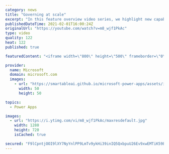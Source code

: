 ```yaml
---
category: news
title: "Governing at scale"
excerpt: "In this feature overview video series, we highlight new capabilities included in the latest update to Microsoft Power Apps.  Microsoft's Power Platform is a rich ecosystem of more than three hundred Microsoft and non-Microsoft connectors that can be leveraged by apps and flows. We are proud to introduce"
publishedDateTime: 2021-02-01T16:00:24Z
originalUrl: "https://youtube.com/watch?v=m8_wjf1PkAc"
type: video
quality: 122
heat: 122
published: true

featuredContent: "<iframe width=\"800\" height=\"500\" frameborder=\"0\" src=\"https://www.youtube.com/embed/m8_wjf1PkAc\" allow=\"accelerometer; autoplay; encrypted-media; gyroscope; picture-in-picture\" allowfullscreen></iframe>"

provider:
  name: Microsoft
  domain: microsoft.com
  images:
    - url: "https://smartableai.github.io/microsoft-power-apps/assets/images/organizations/microsoft.com-50x50.jpg"
      width: 50
      height: 50

topics:
  - Power Apps

images:
  - url: "https://i.ytimg.com/vi/m8_wjf1PkAc/maxresdefault.jpg"
    width: 1280
    height: 720
    isCached: true

secured: "F9lCpntjOOI9lXY7NyYnlPP9LmTv9ykHi39inIQ5QxbpuU26Ev9xwEMTiK59EeeceEeQWvLM4Nq8gy/JnEJYrVGaBbSLbms33jF54dYN1ulKvQPRNjInK26fKSB9tTNwhfjH/4O7Fadh7A477KyvnDo1adPsISrL6vwkE5sV3A2WpirBgGr8+nnzRXXKqC/PCXnxZVcFnyhF6MVmTLV2pzSCxHcKgqw+iUE31XqdMqUyd6JvT8CufnzRjNoWNEFQmV9vvYnbuB0y9WsmKdHwkOEJMfTy7AO0J0Sgz4DlcN+yZsA4gewKY5D3ywZCFx9+UG+YoS+BssDjr0Heptz9RY20/oxeAoaJHZOiIcLqOLSKeZTMssTFXJqvirMEGk2s5euIdkV9gFm2xyJ+UzbT1AIoj8xHgIli5SpUmCHemyo=;rZk+0xGoYZwZu/Sp6tq3iA=="
---
```


